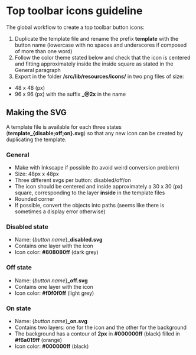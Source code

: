 # Top toolbar icons guideline

The global workflow to create a top toolbar button icons:
1. Duplicate the template file and rename the prefix **template** with the button name (lowercase with no spaces and underscores if composed of more than one word)
2. Follow the color theme stated below and check that the icon is centered and fitting approximately inside the inside square as stated in the General paragraph
3. Export in the folder **/src/lib/resources/icons/** in two png files of size:
* 48 x 48 (px)
* 96 x 96 (px) with the suffix **_@2x** in the name

## Making the SVG
A template file is available for each three states (**template_{disable;off;on}.svg**)  so that any new icon can be created by duplicating the template.

### General
* Make with Inkscape if possible (to avoid weird conversion problem)
* Size: 48px x 48px
* Three different svgs per button: disabled/off/on
* The icon should be centered and inside approximately a 30 x 30 (px) square, corresponding to the layer **inside** in the template files
* Rounded corner
* If possible, convert the objects into paths (seems like there is sometimes a display error otherwise) 

### Disabled state

* Name: {*button name*}**_disabled.svg**
* Contains one layer with the icon
* Icon color: **#808080ff** (dark grey)

### Off state

* Name: {*button name*}**_off.svg**
* Contains one layer with the icon
* Icon color: **#f0f0f0ff** (light grey)

### On state

* Name: {*button name*}**_on.svg**
* Contains two layers: one for the icon and the other for the background
* The background has a contour of **2px** in **#000000ff** (black) filled in **#f6a019ff** (orange)
* Icon color: **#000000ff** (black)

